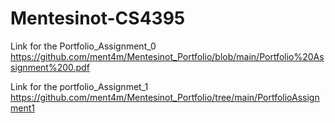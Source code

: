 # Mentesinot-CS4395

Link for the Portfolio_Assignment_0
https://github.com/ment4m/Mentesinot_Portfolio/blob/main/Portfolio%20Assignment%200.pdf

Link for the portfolio_Assignmet_1
https://github.com/ment4m/Mentesinot_Portfolio/tree/main/PortfolioAssignment1
